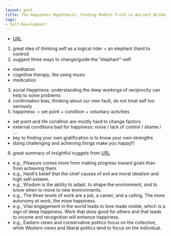 ```yaml
---
layout: post
title: The Happiness Hypothesis: Finding Modern Truth in Ancient Wisdom
tags:
- Self-Development
---
```



- [URL](https://www.amazon.com/dp/B003E749TE/ref=dp-kindle-redirect?_encoding=UTF8&btkr=1)


1. great idea of thinking self as a logical rider + an elephant (hard to control)
2. suggest three ways to change/guide the "elephant"-self
- meditation
- cognitive therapy, like using music
- medication
3. social Happiness: understanding the deep workings of reciprocity can help to solve problems
4. confirmation bias, thinking about our own fault, do not treat self too seriously
5. happiness: = set point + condition + voluntary activities
- set point and life condition are mostly hard to change factors
-  external conditions bad for happiness: noise / lack of control / shame / ...
-  key to finding your own gratification is to know your own strengths
-  doing challenging and achieving things make you happy!!! 
6. great summary of insightful nuggets from [URL](http://takingcareofmyownbusiness.com/2014/11/15/the-happiness-hypothesis-by-jonathan-haidt-2006/)
- e.g., Pleasure comes more from making progress toward goals than from achieving them.
- e.g., Haidt’s belief that the chief causes of evil are moral idealism and high self-esteem.
- e.g., Wisdom is the ability to adapt, to shape the environment, and to know when to move to new environments.
- e.g., The three levels of work are a job, a career, and a calling.  The more autonomy at work, the more happiness.
- e.g., Vital engagement in the world leads to love made visible, which is a sign of deep happiness.
Work that does good for others and that leads to income and recognition will enhance happiness.
- e.g., Eastern views and conservative politics focus on the collective, while Western views and liberal politics tend to focus on the individual.
